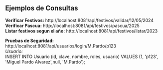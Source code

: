 ## Ejemplos de Consultas  
  
**Verificar Festivos:** http://localhost:8081/api/festivos/validar/12/05/2024  
**Verificar Pascua:** http://localhost:8081/api/festivos/pascua/2025  
**Listar festivos segun el año:** http://localhost:8081/api/festivos/listar/2023  
  
  
**Pruebas de Seguridad:** http://localhost:8081/api/usuarios/login/M.Pardo/p123  
*Usuario:*  
INSERT INTO Usuario (id, clave, nombre, roles, usuario)
VALUES (1, 'p123', 'Miguel Pardo Alvarez',null, 'M.Pardo');
